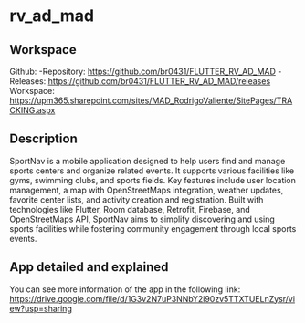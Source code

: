 # rv_ad_mad

## Workspace
Github:
-Repository: https://github.com/br0431/FLUTTER_RV_AD_MAD
-Releases: https://github.com/br0431/FLUTTER_RV_AD_MAD/releases
Workspace: https://upm365.sharepoint.com/sites/MAD_RodrigoValiente/SitePages/TRACKING.aspx
## Description
SportNav is a mobile application designed to help users find and manage sports centers and organize related events. It supports various facilities like gyms, swimming clubs, and sports fields. Key features include user location management, a map with OpenStreetMaps integration, weather updates, favorite center lists, and activity creation and registration. Built with technologies like Flutter, Room database, Retrofit, Firebase, and OpenStreetMaps API, SportNav aims to simplify discovering and using sports facilities while fostering community engagement through local sports events.
## App detailed and explained
You can see more information of the app in the following link: https://drive.google.com/file/d/1G3v2N7uP3NNbY2i90zv5TTXTUELnZysr/view?usp=sharing
